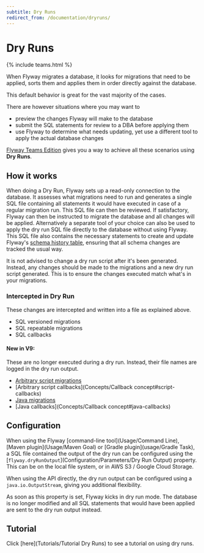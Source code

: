 ```yaml
---
subtitle: Dry Runs
redirect_from: /documentation/dryruns/
---
```

# Dry Runs
{% include teams.html %}

When Flyway migrates a database, it looks for migrations that need to be applied, sorts them and applies them in order
directly against the database.

This default behavior is great for the vast majority of the cases.

There are however situations where you may want to
- preview the changes Flyway will make to the database
- submit the SQL statements for review to a DBA before applying them
- use Flyway to determine what needs updating, yet use a different tool to apply the actual database changes

[Flyway Teams Edition](/https://flywaydb.org/download) gives you a way to achieve all these scenarios using **Dry Runs**.

## How it works

When doing a Dry Run, Flyway sets up a read-only connection to the database. It assesses what migrations need to run and
generates a single SQL file containing all statements it would have executed in case of a regular migration
run. This SQL file can then be reviewed. If satisfactory, Flyway can then be instructed to migrate the database and
all changes will be applied. Alternatively a separate tool of your choice can also be used to apply the dry run SQL file
directly to the database without using Flyway. This SQL file also contains the necessary statements to create and update Flyway's
[schema history table](Concepts/migrations#schema-history-table), ensuring that all schema changes are tracked the usual way.

It is not advised to change a dry run script after it's been generated. Instead, any changes should be made to the migrations and a new dry run script generated. This is to ensure the changes executed match what's in your migrations.

### Intercepted in Dry Run

These changes are intercepted and written into a file as explained above.

- SQL versioned migrations
- SQL repeatable migrations
- SQL callbacks

#### New in V9:

These are no longer executed during a dry run. Instead, their file names are logged in the dry run output.

- [Arbitrary script migrations](Concepts/migrations#script-migrations)
- [Arbitrary script callbacks](Concepts/Callback concept#script-callbacks)
- [Java migrations](Concepts/migrations#java-based-migrations)
- [Java callbacks](Concepts/Callback concept#java-callbacks)

## Configuration

When using the Flyway [command-line tool](Usage/Command Line), [Maven plugin](Usage/Maven Goal) or
[Gradle plugin](usage/Gradle Task), a SQL file contained the output of the dry run can be configured using the
[`flyway.dryRunOutput`](Configuration/Parameters/Dry Run Output) property. This can be on the local file
system, or in AWS S3 / Google Cloud Storage.

When using the API directly, the dry run output can be configured using a `java.io.OutputStream`, giving you additional
flexibility.

As soon as this property is set, Flyway kicks in dry run mode. The database is no longer modified and all SQL statements
that would have been applied are sent to the dry run output instead.

## Tutorial

Click [here](Tutorials/Tutorial Dry Runs) to see a tutorial on using dry runs.
